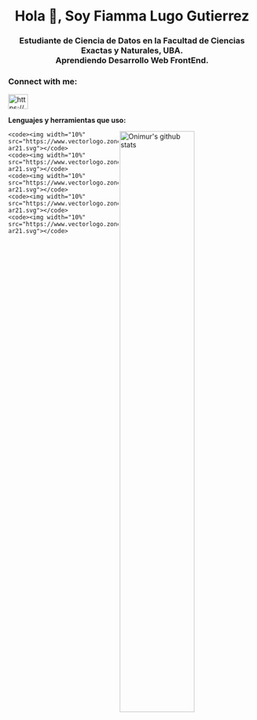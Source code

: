 <h1 align="center">Hola 👋, Soy Fiamma Lugo Gutierrez</h1>
<h3 align="center">Estudiante de Ciencia de Datos en la Facultad de Ciencias Exactas y Naturales, UBA. <br> Aprendiendo Desarrollo Web FrontEnd.</h3>

<h3 align="left">Connect with me:</h3>
<p align="left">
<a href="https://linkedin.com/in/https://www.linkedin.com/in/falugogutierrez/" target="blank"><img align="center" src="https://raw.githubusercontent.com/rahuldkjain/github-profile-readme-generator/master/src/images/icons/Social/linked-in-alt.svg" alt="https://www.linkedin.com/in/falugogutierrez/" height="30" width="40" /></a>
</p>

**Lenguajes y herramientas que uso:** 
<p>
    <a href="https://github.com/onimur/handle-path-oz">
        <img width="55%" align="right" alt="Onimur's github stats" src="https://github-readme-stats.vercel.app/api?username=onimur&show_icons=true&hide_border=true" />
    </a>
    
    <code><img width="10%" src="https://www.vectorlogo.zone/logos/w3_html5/w3_html5-ar21.svg"></code>
    <code><img width="10%" src="https://www.vectorlogo.zone/logos/w3_css/w3_css-ar21.svg"></code>
    <code><img width="10%" src="https://www.vectorlogo.zone/logos/javascript/javascript-ar21.svg"></code>
    <code><img width="10%" src="https://www.vectorlogo.zone/logos/reactjs/reactjs-ar21.svg"></code>
    <code><img width="10%" src="https://www.vectorlogo.zone/logos/getbootstrap/getbootstrap-ar21.svg"></code>
</p>

